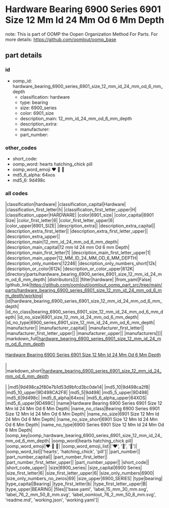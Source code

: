 # Hardware Bearing 6900 Series 6901 Size 12 Mm Id 24 Mm Od 6 Mm Depth  

note: This is part of OOMP the Oopen Organization Method For Parts. For more details: https://github.com/oomlout/oomp_base

##  part details





### id
* oomp_id: hardware_bearing_6900_series_6901_size_12_mm_id_24_mm_od_6_mm_depth
  * classification: hardware
  * type: bearing
  * size: 6900_series
  * color: 6901_size
  * description_main: 12_mm_id_24_mm_od_6_mm_depth
  * description_extra: 
  * manufacturer: 
  * part_number: 

### other_codes
* short_code: 
* oomp_word: hearts hatching_chick pill
* oomp_word_emoji :hearts: :hatching_chick: :pill:
* md5_6_alpha: 64xos
* md5_6: 9d498c

### all codes 
|classification|hardware|
|classification_capital|Hardware|
|classification_first_letter|h|
|classification_first_letter_upper|H|
|classification_upper|HARDWARE|
|color|6901_size|
|color_capital|6901 Size|
|color_first_letter|6|
|color_first_letter_upper|6|
|color_upper|6901_SIZE|
|description_extra||
|description_extra_capital||
|description_extra_first_letter||
|description_extra_first_letter_upper||
|description_extra_upper||
|description_main|12_mm_id_24_mm_od_6_mm_depth|
|description_main_capital|12 mm Id 24 mm Od 6 mm Depth|
|description_main_first_letter|1|
|description_main_first_letter_upper|1|
|description_main_upper|12_MM_ID_24_MM_OD_6_MM_DEPTH|
|description_only_numbers|12246|
|description_only_numbers_short|12k|
|description_or_color|612k|
|description_or_color_upper|612K|
|directory|parts/hardware_bearing_6900_series_6901_size_12_mm_id_24_mm_od_6_mm_depth|
|distributors|[]|
|filter|hardware|
|from_yaml|False|
|github_link|https://github.com/oomlout/oomlout_oomp_part_src/tree/main/parts/hardware_bearing_6900_series_6901_size_12_mm_id_24_mm_od_6_mm_depth/working|
|id|hardware_bearing_6900_series_6901_size_12_mm_id_24_mm_od_6_mm_depth|
|id_no_class|bearing_6900_series_6901_size_12_mm_id_24_mm_od_6_mm_depth|
|id_no_size|6901_size_12_mm_id_24_mm_od_6_mm_depth|
|id_no_type|6900_series_6901_size_12_mm_id_24_mm_od_6_mm_depth|
|manufacturer||
|manufacturer_capital||
|manufacturer_first_letter||
|manufacturer_first_letter_upper||
|manufacturer_upper||
|manufacturers|[]|
|markdown_full|[hardware_bearing_6900_series_6901_size_12_mm_id_24_mm_od_6_mm_depth](https://github.com/oomlout/oomlout_oomp_part_src/tree/main/parts/hardware_bearing_6900_series_6901_size_12_mm_id_24_mm_od_6_mm_depth/working)<br>[](https://github.com/oomlout/oomlout_oomp_part_src/tree/main/parts/hardware_bearing_6900_series_6901_size_12_mm_id_24_mm_od_6_mm_depth/working)<br>[Hardware Bearing 6900 Series 6901 Size 12 Mm Id 24 Mm Od 6 Mm Depth](https://github.com/oomlout/oomlout_oomp_part_src/tree/main/parts/hardware_bearing_6900_series_6901_size_12_mm_id_24_mm_od_6_mm_depth/working)<br><br>|
|markdown_short|[hardware_bearing_6900_series_6901_size_12_mm_id_24_mm_od_6_mm_depth](https://github.com/oomlout/oomlout_oomp_part_src/tree/main/parts/hardware_bearing_6900_series_6901_size_12_mm_id_24_mm_od_6_mm_depth/working)<br><br>|
|md5|9d498ca2f80e7b1d53d9bfcd3bc0de14|
|md5_10|9d498ca2f8|
|md5_10_upper|9D498CA2F8|
|md5_5|9d498|
|md5_5_upper|9D498|
|md5_6|9d498c|
|md5_6_alpha|64xos|
|md5_6_alpha_upper|64XOS|
|md5_6_upper|9D498C|
|name|Hardware Bearing 6900 Series 6901 Size 12 Mm Id 24 Mm Od 6 Mm Depth|
|name_no_class|Bearing 6900 Series 6901 Size 12 Mm Id 24 Mm Od 6 Mm Depth|
|name_no_size|6901 Size 12 Mm Id 24 Mm Od 6 Mm Depth|
|name_no_size_short|6901 Size 12 Mm Id 24 Mm Od 6 Mm Depth|
|name_no_type|6900 Series 6901 Size 12 Mm Id 24 Mm Od 6 Mm Depth|
|oomp_key|oomp_hardware_bearing_6900_series_6901_size_12_mm_id_24_mm_od_6_mm_depth|
|oomp_word|hearts hatching_chick pill|
|oomp_word_emoji|:hearts: :hatching_chick: :pill:|
|oomp_word_emoji_list|[':hearts:', ':hatching_chick:', ':pill:']|
|oomp_word_list|['hearts', 'hatching_chick', 'pill']|
|part_number||
|part_number_capital||
|part_number_first_letter||
|part_number_first_letter_upper||
|part_number_upper||
|short_code||
|short_code_upper||
|size|6900_series|
|size_capital|6900 Series|
|size_first_letter|6|
|size_first_letter_upper|6|
|size_only_numbers|6900|
|size_only_numbers_no_zeros|69|
|size_upper|6900_SERIES|
|type|bearing|
|type_capital|Bearing|
|type_first_letter|b|
|type_first_letter_upper|B|
|type_upper|BEARING|
|files|['base.yaml', 'label_15_mm_30_mm.svg', 'label_76_2_mm_50_8_mm.svg', 'label_oomlout_76_2_mm_50_8_mm.svg', 'readme.md', 'working.json', 'working.yaml']|
